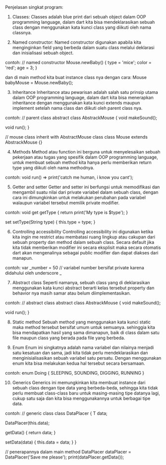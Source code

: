 Penjelasan singkat program:

1. Classes:
Classes adalah blue print dari sebuah object dalam OOP programming language, dalam dart kita bisa mendeklarasikan sebuah class dengan menggunakan kata kunci class yang diikuti oleh nama classnya.

2. Named constructor:
Named constructor digunakan apabila kita menginginkan field yang berbeda dalam suatu class melalui deklarasi dan inisialisasi sebuah object.

contoh:
// named constructor
  Mouse.newBaby() {
    type = 'mice';
    color = 'red';
    age = 3;
  }

dan di main method kita buat instance class nya dengan cara:
Mouse babyMouse = Mouse.newBaby();

3. Inheritance
Inheritance atau pewarisan adalah salah satu prinsip utama dalam OOP programming language, dalam dart kita bisa menerapkan inheritance dengan menggunakan kata kunci extends maupun implement setelah nama class dan diikuti oleh parent class nya.

contoh:
// parent class
abstract class AbstrackMouse {
  void makeSound();

  void run();
}

// mouse class inherit with AbstractMouse class
class Mouse extends AbstrackMouse {}

4. Methods
Method atau function ini berguna untuk menyelesaikan sebuah pekerjaan atau tugas yang spesifik dalam OOP programming language, untuk membuat sebuah method kita hanya perlu memberikan return type yang diikuti oleh nama methodnya.

contoh:
void run() => print('catch me human, i know you cant');

5. Getter and setter
Getter and setter ini berfungsi untuk memodifikasi dan mengambil suatu nilai dari private variabel dalam sebuah class, dengan cara ini dimungkinkan untuk melakukan perubahan pada variabel walaupun variabel tersebut memilik private modifier.

contoh:
void get getType {
    return print('My type is $type');
  }

  set setType(String type) {
    this.type = type;
  }

6. Controlling accessibility
Controlling accessibility ini digunakan ketika kita ingin me restrict atau membatasi ruang lingkup atau cakupan dari sebuah property dan method dalam sebuah class. Secara default jika kita tidak memberikan modifier ini secara eksplisit maka secara otomatis dart akan mengenalinya sebagai public modifier dan dapat diakses dari manapun.

contoh:
var _number = 50 // variabel number bersifat private karena didahului oleh underscore _

7. Abstract class
Seperti namanya, sebuah class yang di deklarasikan menggunakan kata kunci abstract berarti kelas tersebut property dan behavior nya masih samar atau belum diimplementasikan.

contoh:
// abstract class
abstract class AbstrackMouse {
  void makeSound();

  void run();
}

8. Static method
Sebuah method yang menggunakan kata kunci static maka method tersebut bersifat umum untuk semuanya. sehinggia kita bisa mendapatkan hasil yang sama dimanapun, baik di class dalam satu file maupun class yang berada pada file yang berbeda.

9. Enum
Enum ini singkatnya adalah nama variabel dan nilainya menjadi satu kesatuan dan sama, jadi kita tidak perlu mendeklarasikan dan menginisialisasikan sebuah variabel satu persatu. Dengan menggunakan enum kita bisa melakukan kedua hal tersebut secara bersamaan.

contoh:
enum Doing { SLEEPING, SOUNDING, DIGGING, RUNNING }

10. Generics
Generics ini memungkinkan kita membuat instance dari sebuah class dengan tipe data yang berbeda-beda, sehingga kita tidak perlu membuat class-class baru untuk masing-masing tipe datanya lagi, cukup satu saja dan kita bisa menggunakannya untuk berbagai tipe data.

contoh:
// generic class
class DataPlacer<T> {
  T data;

  DataPlacer(this.data);

  getData() {
    return data;
  }

  setData(data) {
    this.data = data;
  }
}

// penerapannya dalam main method
DataPlacer<String> dataPlacer = DataPlacer('Save me please');
print(dataPlacer.getData());

